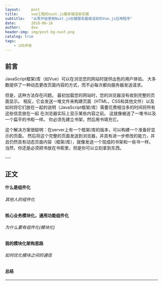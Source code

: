 ```yaml
---
layout:     post
title:      vue工程的nuxt.js服务端渲染实践
subtitle:   "从零开始使用Nuxt.js创建服务器端渲染的Vue.js应用程序"
date:       2018-06-16
author:     dxw
header-img: img/post-bg-nuxt.png 
catalog: true
tags:
    - iOS开发
---
```



## 前言
JavaScript框架/库（如Vue）可以在浏览您的网站时提供出色的用户体验。 大多数提供了一种动态更改页面内容的方式，而不必每次都向服务器发送请求。

但是，这种方法存在问题。 最初加载您的网站时，您的浏览器没有收到完整的页面显示。 相反，它会发送一堆文件来构建页面（HTML，CSS和其他文件）以及如何将它们放在一起的说明（JavaScript框架/库）需要花费相当多的时间将所有这些信息放在一起 在浏览器实际上显示某些内容之前。 这就像被送了一堆书以及一个扁平的书柜一样。 你必须先建立书架，然后用书填充它。

这个解决方案很聪明：在server上有一个框架/库的版本，可以构建一个准备好显示的页面。 然后将这个完整的页面发送到浏览器，并具有进一步修改的能力，并且仍然具有动态页面内容（框架/库），就像发送一个现成的书架和一些书一样。 当然，你还是必须把书放在书柜里，但是你可以立刻拿到东西。



<p id = "build"></p>
---

## 正文

#### 什么是组件化

###### 其他人的组件化



**核心业务模块化，通用功能组件化**




###### 为什么要有组件化(模块化)




#### 我的模块化架构思路

###### 如何优化模块之间的通信



#### 总结


---




